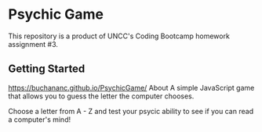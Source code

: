 # Psychic Game

This repository is a product of UNCC's Coding Bootcamp homework assignment #3. 

## Getting Started
https://buchananc.github.io/PsychicGame/
About
A simple JavaScript game that allows you to guess the letter the computer chooses.

Choose a letter from A - Z and test your psycic ability to see if you can read a computer's mind!
